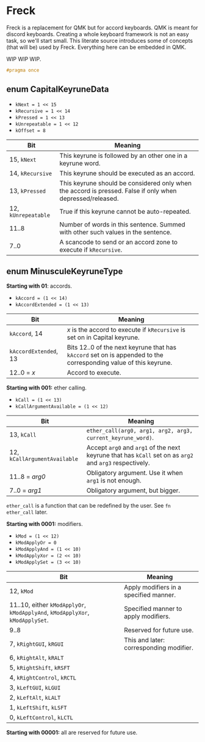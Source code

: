 # Freck

Freck is a replacement for QMK but for accord keyboards. QMK is meant for discord keyboards. Creating a whole keyboard framework is not an easy task, so we'll start small. This literate source introduces some of concepts (that will be) used by Freck. Everything here can be embedded in QMK.

WIP WIP WIP.

```c
#pragma once
```

## enum CapitalKeyruneData

- `kNext = 1 << 15`
- `kRecursive = 1 << 14`
- `kPressed = 1 << 13`
- `kUnrepeatable = 1 << 12`
- `kOffset = 8`

| Bit                 | Meaning                                                      |
| ------------------- | ------------------------------------------------------------ |
| 15, `kNext`         | This keyrune is followed by an other one in a keyrune word.  |
| 14, `kRecursive`    | This keyrune should be executed as an accord.                |
| 13, `kPressed`      | This keyrune should be considered only when the accord is pressed. False if only when depressed/released. |
| 12, `kUnrepeatable` | True if this keyrune cannot be auto-repeated.                |
| 11..8               | Number of words in this sentence. Summed with other such values in the sentence. |
| 7..0                | A scancode to send or an accord zone to execute if `kRecursive`. |

## enum MinusculeKeyruneType

**Starting with 01**: accords.

- `kAccord = (1 << 14)`
- `kAccordExtended = (1 << 13)`

| Bit                   | Meaning                                                      |
| --------------------- | ------------------------------------------------------------ |
| `kAccord`, 14         | *x* is the accord to execute if `kRecursive` is set on in Capital keyrune. |
| `kAccordExtended`, 13 | Bits 12..0 of the next keyrune that has `kAccord` set on is appended to the corresponding value of this keyrune. |
| 12..0 = *x*           | Accord to execute.                                           |

**Starting with 001:** ether calling.

- `kCall = (1 << 13)`
- `kCallArgumentAvailable = (1 << 12)`

| Bit                          | Meaning                                                      |
| ---------------------------- | ------------------------------------------------------------ |
| 13, `kCall`                  | `ether_call(arg0, arg1, arg2, arg3, current_keyrune_word)`.  |
| 12, `kCallArgumentAvailable` | Accept `arg0` and `arg1` of the next keyrune that has `kCall` set on as `arg2` and `arg3` respectively. |
| 11..8 = *arg0*               | Obligatory argument. Use it when `arg1` is not enough.       |
| 7..0 = *arg1*                | Obligatory argument, but bigger.                             |

`ether_call` is a function that can be redefined by the user. See `fn ether_call` later.

**Starting with 0001:** modifiers.

- `kMod = (1 << 12)`
- `kModApplyOr = 0`
- `kModApplyAnd = (1 << 10)`
- `kModApplyXor = (2 << 10)`
- `kModApplySet = (3 << 10)`

| Bit                                                          | Meaning                                 |
| ------------------------------------------------------------ | --------------------------------------- |
| 12, `kMod`                                                   | Apply modifiers in a specified manner.  |
| 11..10, either `kModApplyOr`, `kModApplyAnd`, `kModApplyXor`, `kModApplySet`. | Specified manner to apply modifiers.    |
| 9..8                                                         | Reserved for future use.                |
| 7, `kRightGUI`, `kRGUI`                                      | This and later: corresponding modifier. |
| 6, `kRightAlt`, `kRALT`                                      |                                         |
| 5, `kRightShift`, `kRSFT`                                    |                                         |
| 4, `kRightControl`, `kRCTL`                                  |                                         |
| 3, `kLeftGUI`, `kLGUI`                                       |                                         |
| 2, `kLeftAlt`, `kLALT`                                       |                                         |
| 1, `kLeftShift`, `kLSFT`                                     |                                         |
| 0, `kLeftControl`, `kLCTL`                                   |                                         |

**Starting with 00001:** all are reserved for future use.